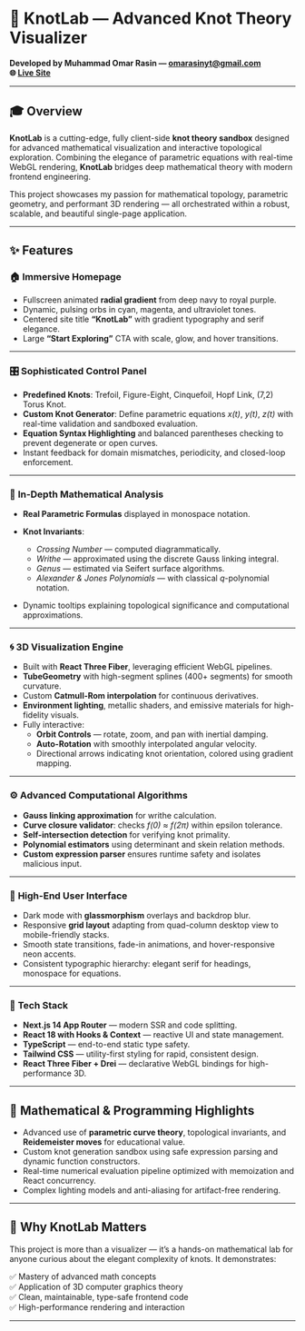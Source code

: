 # 🔗 KnotLab — Advanced Knot Theory Visualizer

**Developed by Muhammad Omar Rasin — [omarasinyt@gmail.com](mailto:omarasinyt@gmail.com)**  
**🌐 [Live Site](https://v0-knot-theory-visualizer.vercel.app/)**

---

## 🎓 Overview

**KnotLab** is a cutting-edge, fully client-side **knot theory sandbox** designed for advanced mathematical visualization and interactive topological exploration. Combining the elegance of parametric equations with real-time WebGL rendering, **KnotLab** bridges deep mathematical theory with modern frontend engineering.

This project showcases my passion for mathematical topology, parametric geometry, and performant 3D rendering — all orchestrated within a robust, scalable, and beautiful single-page application.

---

## ✨ Features

### 🏠 **Immersive Homepage**

- Fullscreen animated **radial gradient** from deep navy to royal purple.
- Dynamic, pulsing orbs in cyan, magenta, and ultraviolet tones.
- Centered site title **“KnotLab”** with gradient typography and serif elegance.
- Large **“Start Exploring”** CTA with scale, glow, and hover transitions.
---

### 🎛️ **Sophisticated Control Panel**

- **Predefined Knots**: Trefoil, Figure-Eight, Cinquefoil, Hopf Link, (7,2) Torus Knot.
- **Custom Knot Generator**: Define parametric equations _x(t)_, _y(t)_, _z(t)_ with real-time validation and sandboxed evaluation.
- **Equation Syntax Highlighting** and balanced parentheses checking to prevent degenerate or open curves.
- Instant feedback for domain mismatches, periodicity, and closed-loop enforcement.

---

### 🧮 **In-Depth Mathematical Analysis**

- **Real Parametric Formulas** displayed in monospace notation.
- **Knot Invariants**:
  - *Crossing Number* — computed diagrammatically.
  - *Writhe* — approximated using the discrete Gauss linking integral.
  - *Genus* — estimated via Seifert surface algorithms.
  - *Alexander & Jones Polynomials* — with classical _q_-polynomial notation.

- Dynamic tooltips explaining topological significance and computational approximations.

---

### 🌀 **3D Visualization Engine**

- Built with **React Three Fiber**, leveraging efficient WebGL pipelines.
- **TubeGeometry** with high-segment splines (400+ segments) for smooth curvature.
- Custom **Catmull-Rom interpolation** for continuous derivatives.
- **Environment lighting**, metallic shaders, and emissive materials for high-fidelity visuals.
- Fully interactive:
  - **Orbit Controls** — rotate, zoom, and pan with inertial damping.
  - **Auto-Rotation** with smoothly interpolated angular velocity.
  - Directional arrows indicating knot orientation, colored using gradient mapping.

---

### ⚙️ **Advanced Computational Algorithms**

- **Gauss linking approximation** for writhe calculation.
- **Curve closure validator**: checks _f(0) ≈ f(2π)_ within epsilon tolerance.
- **Self-intersection detection** for verifying knot primality.
- **Polynomial estimators** using determinant and skein relation methods.
- **Custom expression parser** ensures runtime safety and isolates malicious input.

---

### 🎨 **High-End User Interface**

- Dark mode with **glassmorphism** overlays and backdrop blur.
- Responsive **grid layout** adapting from quad-column desktop view to mobile-friendly stacks.
- Smooth state transitions, fade-in animations, and hover-responsive neon accents.
- Consistent typographic hierarchy: elegant serif for headings, monospace for equations.

---

### 🚀 **Tech Stack**

- **Next.js 14 App Router** — modern SSR and code splitting.
- **React 18 with Hooks & Context** — reactive UI and state management.
- **TypeScript** — end-to-end static type safety.
- **Tailwind CSS** — utility-first styling for rapid, consistent design.
- **React Three Fiber + Drei** — declarative WebGL bindings for high-performance 3D.

---

## 📐 **Mathematical & Programming Highlights**

- Advanced use of **parametric curve theory**, topological invariants, and **Reidemeister moves** for educational value.
- Custom knot generation sandbox using safe expression parsing and dynamic function constructors.
- Real-time numerical evaluation pipeline optimized with memoization and React concurrency.
- Complex lighting models and anti-aliasing for artifact-free rendering.

---

## 🎯 **Why KnotLab Matters**

This project is more than a visualizer — it’s a hands-on mathematical lab for anyone curious about the elegant complexity of knots. It demonstrates:

✅ Mastery of advanced math concepts  
✅ Application of 3D computer graphics theory  
✅ Clean, maintainable, type-safe frontend code  
✅ High-performance rendering and interaction

---

